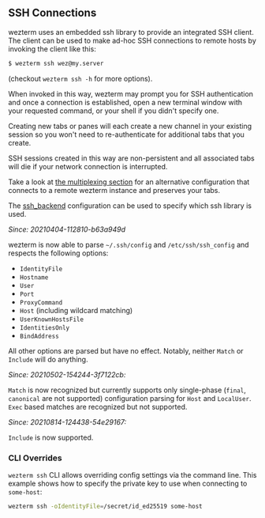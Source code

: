 ## SSH Connections

wezterm uses an embedded ssh library to provide an integrated SSH client.  The
client can be used to make ad-hoc SSH connections to remote hosts
by invoking the client like this:

```bash
$ wezterm ssh wez@my.server
```

(checkout `wezterm ssh -h` for more options).

When invoked in this way, wezterm may prompt you for SSH authentication
and once a connection is established, open a new terminal window with
your requested command, or your shell if you didn't specify one.

Creating new tabs or panes will each create a new channel in your existing
session so you won't need to re-authenticate for additional tabs that you
create.

SSH sessions created in this way are non-persistent and all associated
tabs will die if your network connection is interrupted.

Take a look at [the multiplexing section](multiplexing.html) for an
alternative configuration that connects to a remote wezterm instance
and preserves your tabs.

The [ssh_backend](config/lua/config/ssh_backend.md) configuration can
be used to specify which ssh library is used.

*Since: 20210404-112810-b63a949d*

wezterm is now able to parse `~/.ssh/config` and `/etc/ssh/ssh_config`
and respects the following options:

* `IdentityFile`
* `Hostname`
* `User`
* `Port`
* `ProxyCommand`
* `Host` (including wildcard matching)
* `UserKnownHostsFile`
* `IdentitiesOnly`
* `BindAddress`

All other options are parsed but have no effect.  Notably, neither `Match` or
`Include` will do anything.

*Since: 20210502-154244-3f7122cb:*

`Match` is now recognized but currently supports only single-phase (`final`,
`canonical` are not supported) configuration parsing for `Host` and
`LocalUser`.  `Exec` based matches are recognized but not supported.

*Since: 20210814-124438-54e29167:*

`Include` is now supported.

### CLI Overrides

`wezterm ssh` CLI allows overriding config settings via the command line.  This
example shows how to specify the private key to use when connecting to
`some-host`:

```bash
wezterm ssh -oIdentityFile=/secret/id_ed25519 some-host
```

